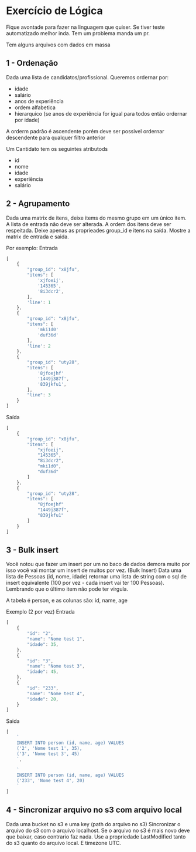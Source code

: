 # Exercício de Lógica
Fique avontade para fazer na linguagem que quiser.
Se tiver teste automatizado melhor inda. Tem um problema manda um pr.

Tem alguns arquivos com dados em massa

## 1 - Ordenação
Dada uma lista de candidatos/profissional. Queremos ordernar por:
- idade
- salário
- anos de experiência
- ordem alfabetica
- hierarquico (se anos de experiência for igual para todos então ordernar por idade)

A orderm padrão é ascendente porém deve ser possivel ordernar descendente para qualquer
filtro anterior

Um Cantidato tem os seguintes atributods
- id
- nome
- idade
- experiência
- salário


## 2 - Agrupamento
Dada uma matrix de itens, deixe items do mesmo grupo em um único item. A lista de entrada não deve ser alterada.
A ordem dos itens deve ser respeitada. Deixe apenas as proprieades group_id e itens na saída.
Mostre a matrix de entrada e saida.

Por exemplo:
Entrada
```js
[
    {
        "group_id": "x8jfu",
        "itens": [
            'xjfoeij',
            '145365',
            '8i3dcr2',
        ],
        'line': 1
    },
    {
        "group_id": "x8jfu",
        "itens": [
            'mki1d0'
            'duf36d'
        ],
        'line': 2
    },
    {
        "group_id": "uty28",
        "itens": [
            '8jfoejhf'
            '1449j387f',
            '839jkfu1',
        ],
        "line": 3
    }
]
```

Saída
```js
[
    {
        "group_id": "x8jfu",
        "itens": [
            "xjfoeij",
            "145365",
            "8i3dcr2",
            "mki1d0",
            "duf36d"
        ]
    },
    {
        "group_id": "uty28",
        "itens": [
            "8jfoejhf"
            "1449j387f",
            "839jkfu1"
        ]
    }
]
```


## 3 - Bulk insert
Você notou que fazer um insert por um no baco de dados demora muito
por isso você vai montar um insert de muitos por vez. (Bulk Insert)
Data uma lista de Pessoas (id, nome, idade) retornar uma lista de string
com o sql de insert equivalente (100 por vez - cada insert vai ter 100 Pessoas).
Lembrando que o último item não pode ter virgula.

A tabela é person, e as colunas são: id, name, age

Exemplo (2 por vez)
Entrada
```js
[
    {
        "id": "2",
        "name": "Nome test 1",
        "idade": 35,
    },
    {
        "id": "3",
        "name": "Nome test 3",
        "idade": 45,
    },
    {
        "id": "233",
        "name": "Nome test 4",
        "idade": 20,
    }
]
```

Saida
```js
[
    `
    INSERT INTO person (id, name, age) VALUES
    ('2', 'Nome test 1', 35),
    ('3', 'Nome test 3', 45)
    `,

    `
    INSERT INTO person (id, name, age) VALUES
    ('233', 'Nome test 4', 20)
    `
]
```


## 4 - Sincronizar arquivo no s3 com arquivo local
Dada uma bucket no s3 e uma key (path do arquivo no s3)
Sincronizar o arquivo do s3 com o arquivo localhost.
Se o arquivo no s3 é mais novo deve que baixar, caso contrario faz nada.
Use a propriedade LastModified tanto do s3 quanto do arquivo local.
E timezone UTC.
